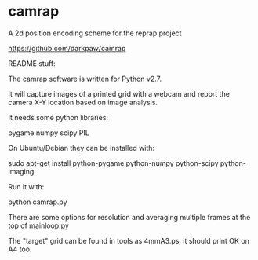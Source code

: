 camrap
======

A 2d position encoding scheme for the reprap project

https://github.com/darkpaw/camrap

README stuff:

The camrap software is written for Python v2.7.

It will capture images of a printed grid with a webcam and report the camera X-Y location based on image analysis.

It needs some python libraries:

pygame numpy scipy PIL

On Ubuntu/Debian they can be installed with:

sudo apt-get install python-pygame python-numpy python-scipy python-imaging


Run it with:

python camrap.py

There are some options for resolution and averaging multiple frames at the top of mainloop.py

The "target" grid can be found in tools as 4mmA3.ps, it should print OK on A4 too.

